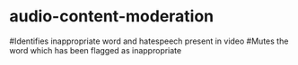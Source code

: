 # audio-content-moderation
#Identifies inappropriate word and hatespeech present in video 
#Mutes the word which has been flagged as inappropriate
